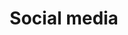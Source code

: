 ---
layout: default
title: Social media
parent: Guidelines
nav_order: 3
permalink: /guidelines/socials
---